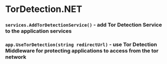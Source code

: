 # TorDetection.NET
### ``services.AddTorDetectionService()`` - add Tor Detection Service to the application services
### ``app.UseTorDetection(string redirectUrl)`` - use Tor Detection Middleware for protecting applications to access from the tor network
